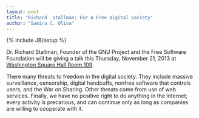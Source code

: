 ```yaml
---
layout: post
title: "Richard  Stallman: For A Free Digital Society"
author: "Samira C. Oliva"
---
```



{% include JB/setup %}

Dr. Richard Stallman, Founder of the GNU Project and the Free Software Foundation
will be giving a talk this Thursday, November 21, 2013 at [Washington Square 
Hall Room 109](http://www.cs.sjsu.edu/colloquium/flyers/2013/stallman.html).  

There many threats to freedom in the digital society. They include
massive surveillance, censorship, digital handcuffs, nonfree software 
that controls users, and the War on Sharing. Other threats come from use
of web services. Finally, we have no positive right to do anything in the Internet;
every activity is precarious, and can continue only as long as companies 
are willing to cooperate with it.  




 
